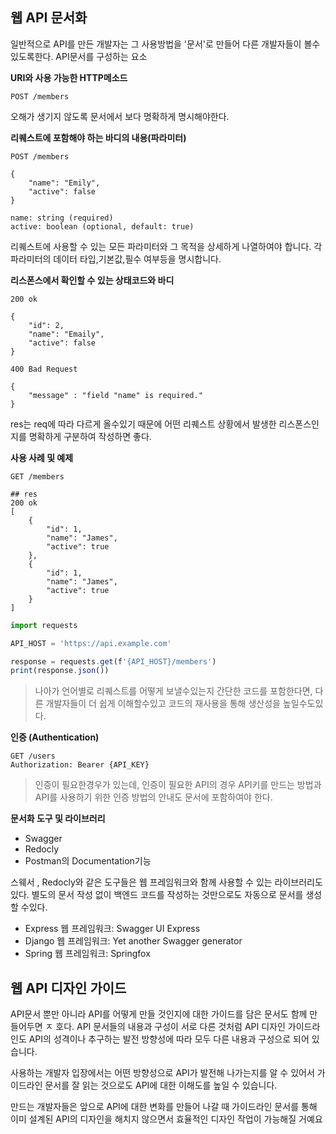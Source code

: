 ## 웹  API 문서화
일반적으로 API를 만든 개발자는 그 사용방법을 '문서'로 만들어 다른 개발자들이 볼수있도록한다. API문서를  구성하는 요소

**URI와 사용 가능한 HTTP메소드**
```http
POST /members
```
오해가 생기지 않도록 문서에서 보다 명확하게 명시해야한다.

**리퀘스트에 포함해야 하는 바디의 내용(파라미터)**
```http
POST /members

{
	"name": "Emily",
	"active": false
}
```
```http
name: string (required)
active: boolean (optional, default: true)
```
리퀘스트에 사용할 수 있는 모든 파라미터와 그 목적을 상세하게 나열하여야 합니다. 각 파라미터의 데이터 타입,기본값,필수 여부등을 명시합니다.

**리스폰스에서 확인할 수 있는 상태코드와 바디**
```http
200 ok

{
	"id": 2,
	"name": "Emaily",
	"active": false
}
```
```http
400 Bad Request

{
	"message" : "field "name" is required."
}
```
res는 req에 따라 다르게 올수있기 때문에 어떤 리퀘스트 상황에서 발생한 리스폰스인지를 명확하게 구분하여 작성하면 좋다.

**사용 사례 및 예제**
```http
GET /members

## res
200 ok
[
	{
		"id": 1,
		"name": "James",
		"active": true	
	},
	{
		"id": 1,
		"name": "James",
		"active": true	
	}
]
```
```js
import requests

API_HOST = 'https://api.example.com'

response = requests.get(f'{API_HOST}/members')
print(response.json())
```
> 나아가 언어별로 리퀘스트를 어떻게 보낼수있는지 간단한 코드를 포함한다면, 다른 개발자들이 더 쉽게 이해할수있고 코드의 재사용을 통해  생산성을 높일수도있다.

**인증 (Authentication)**
```http
GET /users
Authorization: Bearer {API_KEY}
```
> 인증이 필요한경우가 있는데, 인증이 필요한 API의  경우 API키를 만드는 방법과  API를 사용하기 위한 인증 방법의 안내도 문서에 포함하여야 한다.

**문서화 도구 및 라이브러리**
- Swagger
- Redocly
- Postman의 Documentation기능

스웨서 , Redocly와 같은 도구들은 웹 프레임워크와 함께 사용할 수 있는 라이브러리도 있다. 별도의 문서 작성 없이 백엔드 코드를 작성하는 것만으로도 자동으로 문서를 생성할 수있다.

-  Express 웹 프레임워크: Swagger UI  Express
- Django 웹 프레임워크: Yet another Swagger generator
- Spring 웹  프레임워크: Springfox

## 웹 API 디자인 가이드
API문서 뿐만 아니라 API를 어떻게 만들 것인지에 대한 가이드를 담은 문서도 함께  만들어두면 ㅈ 호다.
API 문서들의 내용과 구성이 서로 다른 것처럼 API 디자인 가이드라인도 API의 성격이나 추구하는 발전 방향성에 따라 모두 다른 내용과 구성으로 되어 있습니다.

사용하는 개발자 입장에서는 어떤 방향성으로 API가 발전해 나가는지를 알 수 있어서 가이드라인 문서를 잘 읽는 것으로도 API에 대한 이해도를 높일 수 있습니다.

만드는 개발자들은 앞으로 API에 대한 변화를 만들어 나갈 때 가이드라인 문서를 통해 이미 설계된 API의 디자인을 해치지 않으면서 효율적인 디자인 작업이 가능해질 거예요